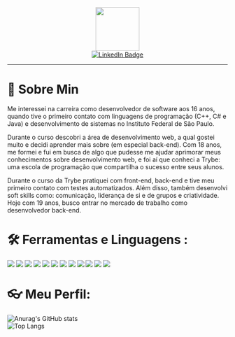 <div id="header" align="center">
  <img src="https://media.giphy.com/media/M9gbBd9nbDrOTu1Mqx/giphy.gif" width="100"/> </br>
  <a href="your-linkedin-URL">
    <img src="https://img.shields.io/badge/LinkedIn-blue?style=for-the-badge&logo=linkedin&logoColor=white" alt="LinkedIn Badge"/>
  </a>
</div>

---

# 📖 Sobre Min

Me interessei na carreira como desenvolvedor de software aos 16 anos, quando tive o primeiro contato com linguagens de programação (C++, C# e Java) e desenvolvimento de sistemas no Instituto Federal de São Paulo.
 
Durante o curso descobri a área de desenvolvimento web, a qual gostei muito e decidi aprender mais sobre (em especial back-end). Com 18 anos, me formei e fui em busca de algo que pudesse me ajudar aprimorar meus conhecimentos sobre desenvolvimento web, e foi aí que conheci a Trybe: uma escola de programação que compartilha o sucesso entre seus alunos. 
 
Durante o curso da Trybe pratiquei com front-end, back-end e tive meu primeiro contato com testes automatizados. Além disso, também desenvolvi soft skills como: comunicação, liderança de si e de grupos e criatividade. Hoje com 19 anos, busco entrar no mercado de trabalho como desenvolvedor back-end.

# 🛠️ Ferramentas e Linguagens :
<img src="https://img.shields.io/badge/Linux-FCC624?style=for-the-badge&logo=linux&logoColor=black"> <img src="https://img.shields.io/badge/VSCode-0078D4?style=for-the-badge&logo=visual%20studio%20code&logoColor=white"> <img src="https://img.shields.io/badge/Docker-2CA5E0?style=for-the-badge&logo=docker&logoColor=white"> <img src="https://img.shields.io/badge/HTML5-E34F26?style=for-the-badge&logo=html5&logoColor=white"> <img src="https://img.shields.io/badge/CSS3-1572B6?style=for-the-badge&logo=css3&logoColor=white"> <img src="https://img.shields.io/badge/JavaScript-323330?style=for-the-badge&logo=javascript&logoColor=F7DF1E"> <img src="https://img.shields.io/badge/React-20232A?style=for-the-badge&logo=react&logoColor=61DAFB"> <img src="https://img.shields.io/badge/Bootstrap-563D7C?style=for-the-badge&logo=bootstrap&logoColor=white"> <img src="https://img.shields.io/badge/Node.js-339933?style=for-the-badge&logo=nodedotjs&logoColor=white"> <img src="https://img.shields.io/badge/TypeScript-007ACC?style=for-the-badge&logo=typescript&logoColor=white"> <img src="https://img.shields.io/badge/Jest-C21325?style=for-the-badge&logo=jest&logoColor=white"> <img src="https://img.shields.io/badge/MySQL-005C84?style=for-the-badge&logo=mysql&logoColor=white">

# 👓 Meu Perfil:

![Anurag's GitHub stats](https://github-readme-stats.vercel.app/api?username=FabioAdrianoSilveira&show_icons=true&theme=tokyonight) </br>
![Top Langs](https://github-readme-stats.vercel.app/api/top-langs/?username=FabioAdrianoSilveira&theme=tokyonight)
